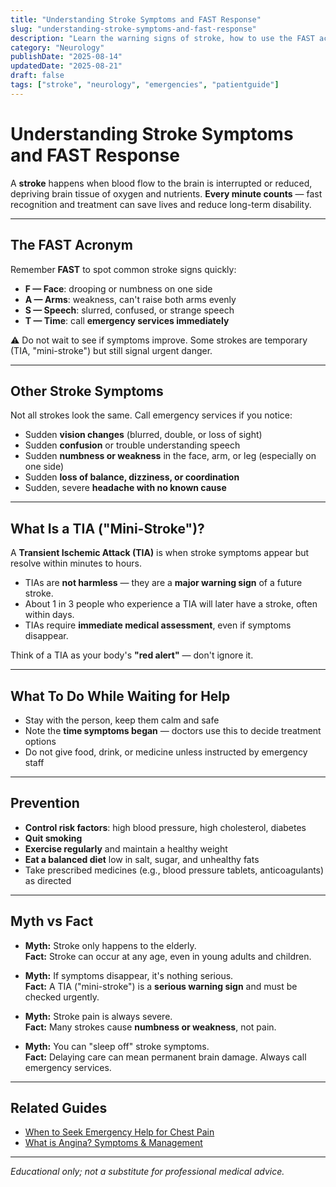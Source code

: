 ```yaml
---
title: "Understanding Stroke Symptoms and FAST Response"
slug: "understanding-stroke-symptoms-and-fast-response"
description: "Learn the warning signs of stroke, how to use the FAST acronym, and what steps to take immediately."
category: "Neurology"
publishDate: "2025-08-14"
updatedDate: "2025-08-21"
draft: false
tags: ["stroke", "neurology", "emergencies", "patientguide"]
---
```


# Understanding Stroke Symptoms and FAST Response

A **stroke** happens when blood flow to the brain is interrupted or reduced, depriving brain tissue of oxygen and nutrients. **Every minute counts** — fast recognition and treatment can save lives and reduce long-term disability.  

---

## The FAST Acronym
Remember **FAST** to spot common stroke signs quickly:

- **F — Face**: drooping or numbness on one side  
- **A — Arms**: weakness, can't raise both arms evenly  
- **S — Speech**: slurred, confused, or strange speech  
- **T — Time**: call **emergency services immediately**  

⚠️ Do not wait to see if symptoms improve. Some strokes are temporary (TIA, "mini-stroke") but still signal urgent danger.  

---

## Other Stroke Symptoms
Not all strokes look the same. Call emergency services if you notice:  
- Sudden **vision changes** (blurred, double, or loss of sight)  
- Sudden **confusion** or trouble understanding speech  
- Sudden **numbness or weakness** in the face, arm, or leg (especially on one side)  
- Sudden **loss of balance, dizziness, or coordination**  
- Sudden, severe **headache with no known cause**  

---

## What Is a TIA ("Mini-Stroke")?
A **Transient Ischemic Attack (TIA)** is when stroke symptoms appear but resolve within minutes to hours.  
- TIAs are **not harmless** — they are a **major warning sign** of a future stroke.  
- About 1 in 3 people who experience a TIA will later have a stroke, often within days.  
- TIAs require **immediate medical assessment**, even if symptoms disappear.  

Think of a TIA as your body's **"red alert"** — don't ignore it.  

---

## What To Do While Waiting for Help
- Stay with the person, keep them calm and safe  
- Note the **time symptoms began** — doctors use this to decide treatment options  
- Do not give food, drink, or medicine unless instructed by emergency staff  

---

## Prevention
- **Control risk factors**: high blood pressure, high cholesterol, diabetes  
- **Quit smoking**  
- **Exercise regularly** and maintain a healthy weight  
- **Eat a balanced diet** low in salt, sugar, and unhealthy fats  
- Take prescribed medicines (e.g., blood pressure tablets, anticoagulants) as directed  

---

## Myth vs Fact

- **Myth:** Stroke only happens to the elderly.  
  **Fact:** Stroke can occur at any age, even in young adults and children.  

- **Myth:** If symptoms disappear, it's nothing serious.  
  **Fact:** A TIA ("mini-stroke") is a **serious warning sign** and must be checked urgently.  

- **Myth:** Stroke pain is always severe.  
  **Fact:** Many strokes cause **numbness or weakness**, not pain.  

- **Myth:** You can "sleep off" stroke symptoms.  
  **Fact:** Delaying care can mean permanent brain damage. Always call emergency services.  

---

## Related Guides
- [When to Seek Emergency Help for Chest Pain](/guides/when-to-seek-emergency-help-for-chest-pain/)  
- [What is Angina? Symptoms & Management](/guides/what-is-angina-symptoms-and-management/)  

---

*Educational only; not a substitute for professional medical advice.*
